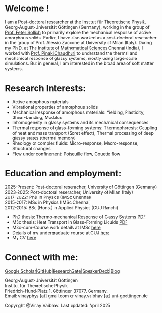 # Welcome !

I am a Post-doctoral researcher at the Institut für Theoretische Physik, Georg-August-Universität Göttingen (Germany), working in the group of <a href="https://www.uni-goettingen.de/en/588919.html">Prof. Peter Sollich</a> to primarily explore the mechanical response of active amorphous solids. Earlier, I have also worked as a post-doctoral reseracher in the group of Prof. Alessio Zaccone at University of Milan (Italy). During my Ph.D. at <a href="https://www.imsc.res.in">The Institute of Mathematical Sciences</a> Chennai (India), I worked with  <a href="https://www.imsc.res.in/pinaki_chaudhuri">Prof. Pinaki Chaudhuri</a> to understand the thermal and mechanical response of glassy systems, mostly using large-scale simulations. But in general, I am interested in the broad area of soft matter systems.


# Research Interests: 
* Active amorphous materials
* Vibrational properties of amorphous solids
* Mechanical response of amorphous materials: Yielding, Plasticity, Shear-banding, Modulus
* Inhomogeneity in glassy systems and its mechanical consequences
* Thermal response of glass-forming systems: Thermophoresis: Coupling of heat and mass transport (Soret effect), Thermal processing of deep glassy states (thermal memory)  
* Rheology of complex fluids: Micro-response, Macro-response, Structural changes
* Flow under confinement: Poiseuille flow, Couette flow

<!---
<img src="images/blj.gif" width = "900">
-->

# Education and employment:  
2025-Present: Post-doctoral reseracher, University of Göttingen (Germany)  
2023-2025:    Post-doctoral reseracher, University of MIlan (Italy)  
2017-2022:	  PhD in Physics (IMSc Chennai)  
2015-2017:	  MSc in Physics (IMSc Chennai)  
2012-2015:	  BSc (Hons.) in Applied Physics (CUJ Ranchi)

* PhD thesis: Thermo-mechanical Response of Glassy Systems <a href="https://www.imsc.res.in/xmlui/handle/123456789/606">PDF</a>
* MSc thesis: Heat Transport in Glass-Forming Liquids <a href="https://github.com/vinayphys/vinayphys.github.io/blob/master/files/masterThesis_vinayVaibhav.pdf">PDF</a>  
* MSc-cum-Course work details at IMSc <a href="https://github.com/vinayphys/vinayphys.github.io/blob/master/files/imsc_courseDetails.pdf">here</a>   
* Details of my undergraduate course at CUJ <a href="https://github.com/vinayphys/vinayphys.github.io/blob/master/files/cuj_CourseDetails.pdf">here</a>
* My CV <a href="https://drive.google.com/file/d/1gzbXVf6kELm9vIPuFWJBMIIOXTR3Slcg/view?usp=share_link">here</a>

# Connect with me:

[Google Scholar](https://scholar.google.com/citations?user=AicxZvsAAAAJ&hl=hi&oi=ao)|[GitHub](https://github.com/vinayphys)|[ResearchGate](https://www.researchgate.net/profile/Vinay_Vaibhav)|[SpeakerDeck](https://speakerdeck.com/vinayphys)|[Blog]()

Georg-August-Universität Göttingen  
Institut für Theoretische Physik   
Friedrich-Hund-Platz 1, Göttingen 37077, Germany.   
Email: vinayphys [at] gmail.com or vinay.vaibhav [at] uni-goettingen.de

<!---
<img src="images/imsc.jpg" width = "900">
-->

Copyright @Vinay Vaibhav.   Last updated: April 2025
